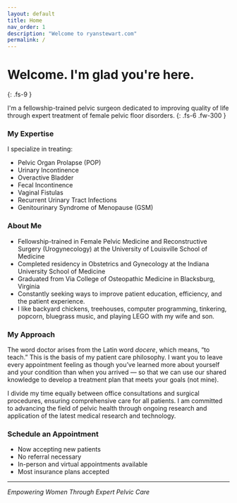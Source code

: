 ```yaml
---
layout: default
title: Home
nav_order: 1
description: "Welcome to ryanstewart.com"
permalink: /
---
```


# Welcome. I'm glad you're here.
{: .fs-9 }

I'm a fellowship-trained pelvic surgeon dedicated to improving quality of life through expert treatment of female pelvic floor disorders.
{: .fs-6 .fw-300 }

### My Expertise
I specialize in treating:
- Pelvic Organ Prolapse (POP)
- Urinary Incontinence
- Overactive Bladder
- Fecal Incontinence
- Vaginal Fistulas
- Recurrent Urinary Tract Infections
- Genitourinary Syndrome of Menopause (GSM)

### About Me
- Fellowship-trained in Female Pelvic Medicine and Reconstructive Surgery (Urogynecology) at the University of Louisville School of Medicine
- Completed residency in Obstetrics and Gynecology at the Indiana University School of Medicine
- Graduated from Via College of Osteopathic Medicine in Blacksburg, Virginia
- Constantly seeking ways to improve patient education, efficiency, and the patient experience.
- I like backyard chickens, treehouses, computer programming, tinkering, popcorn, bluegrass music, and playing LEGO with my wife and son.

### My Approach
The word doctor arises from the Latin word *docere*, which means, “to teach.” This is the basis of my patient care philosophy. I want you to leave every appointment feeling as though you’ve learned more about yourself and your condition than when you arrived — so that we can use our shared knowledge to develop a treatment plan that meets your goals (not mine).

I divide my time equally between office consultations and surgical procedures, ensuring comprehensive care for all patients. I am committed to advancing the field of pelvic health through ongoing research and application of the latest medical research and technology.

### Schedule an Appointment
- Now accepting new patients
- No referral necessary
- In-person and virtual appointments available
- Most insurance plans accepted

<!--[Link button](https://just-the-docs.com){: .btn .btn-blue } -->

---

*Empowering Women Through Expert Pelvic Care*